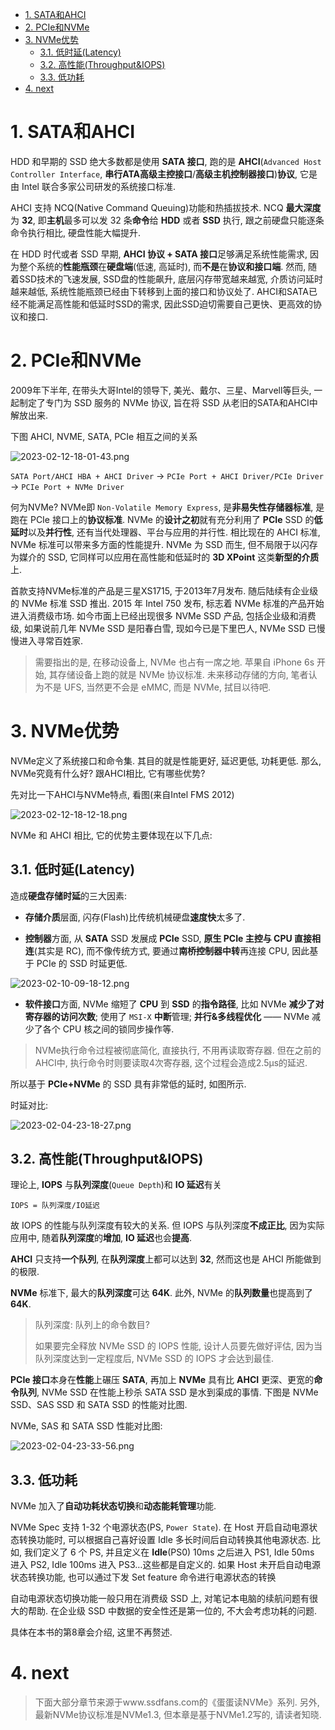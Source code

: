 
<!-- @import "[TOC]" {cmd="toc" depthFrom=1 depthTo=6 orderedList=false} -->

<!-- code_chunk_output -->

- [1. SATA和AHCI](#1-sata和ahci)
- [2. PCIe和NVMe](#2-pcie和nvme)
- [3. NVMe优势](#3-nvme优势)
  - [3.1. 低时延(Latency)](#31-低时延latency)
  - [3.2. 高性能(Throughput&IOPS)](#32-高性能throughputiops)
  - [3.3. 低功耗](#33-低功耗)
- [4. next](#4-next)

<!-- /code_chunk_output -->

# 1. SATA和AHCI

HDD 和早期的 SSD 绝大多数都是使用 **SATA 接口**, 跑的是 **AHCI**(`Advanced Host Controller Interface`, **串行ATA高级主控接口**/**高级主机控制器接口**)**协议**, 它是由 Intel 联合多家公司研发的系统接口标准.

AHCI 支持 NCQ(Native Command Queuing)功能和热插拔技术. NCQ **最大深度**为 **32**, 即**主机**最多可以发 32 条**命令**给 **HDD** 或者 **SSD** 执行, 跟之前硬盘只能逐条命令执行相比, 硬盘性能大幅提升.

在 HDD 时代或者 SSD 早期, **AHCI 协议 + SATA 接口**足够满足系统性能需求, 因为整个系统的**性能瓶颈**在**硬盘端**(低速, 高延时), 而**不是**在**协议和接口端**. 然而, 随着SSD技术的飞速发展, SSD盘的性能飙升, 底层闪存带宽越来越宽, 介质访问延时越来越低, 系统性能瓶颈已经由下转移到上面的接口和协议处了. AHCI和SATA已经不能满足高性能和低延时SSD的需求, 因此SSD迫切需要自己更快、更高效的协议和接口.

# 2. PCIe和NVMe

2009年下半年, 在带头大哥Intel的领导下, 美光、戴尔、三星、Marvell等巨头, 一起制定了专门为 SSD 服务的 NVMe 协议, 旨在将 SSD 从老旧的SATA和AHCI中解放出来.

下图 AHCI, NVME, SATA, PCIe 相互之间的关系

![2023-02-12-18-01-43.png](./images/2023-02-12-18-01-43.png)

`SATA Port/AHCI HBA + AHCI Driver` -> `PCIe Port + AHCI Driver/PCIe Driver` -> `PCIe Port + NVMe Driver`

何为NVMe? NVMe即 `Non-Volatile Memory Express`, 是**非易失性存储器标准**, 是跑在 PCIe 接口上的**协议标准**. NVMe 的**设计之初**就有充分利用了 **PCIe** SSD 的**低延时**以及**并行性**, 还有当代处理器、平台与应用的并行性. 相比现在的 AHCI 标准, NVMe 标准可以带来多方面的性能提升. NVMe 为 SSD 而生, 但不局限于以闪存为媒介的 SSD, 它同样可以应用在高性能和低延时的 **3D XPoint** 这类**新型的介质**上.

首款支持NVMe标准的产品是三星XS1715, 于2013年7月发布. 随后陆续有企业级的 NVMe 标准 SSD 推出. 2015 年 Intel 750 发布, 标志着 NVMe 标准的产品开始进入消费级市场. 如今市面上已经出现很多 NVMe SSD 产品, 包括企业级和消费级, 如果说前几年 NVMe SSD 是阳春白雪, 现如今已是下里巴人, NVMe SSD 已慢慢进入寻常百姓家.

>需要指出的是, 在移动设备上, NVMe 也占有一席之地. 苹果自 iPhone 6s 开始, 其存储设备上跑的就是 NVMe 协议标准. 未来移动存储的方向, 笔者认为不是 UFS, 当然更不会是 eMMC, 而是 NVMe, 拭目以待吧.

# 3. NVMe优势

NVMe定义了系统接口和命令集. 其目的就是性能更好, 延迟更低, 功耗更低. 那么, NVMe究竟有什么好? 跟AHCI相比, 它有哪些优势?

先对比一下AHCI与NVMe特点, 看图(来自Intel FMS 2012)

![2023-02-12-18-12-18.png](./images/2023-02-12-18-12-18.png)

NVMe 和 AHCI 相比, 它的优势主要体现在以下几点:

## 3.1. 低时延(Latency)

造成**硬盘存储时延**的三大因素:

* **存储介质**层面, 闪存(Flash)比传统机械硬盘**速度快**太多了.

* **控制器**方面, 从 **SATA** SSD 发展成 **PCIe** SSD, **原生 PCIe 主控与 CPU 直接相连**(其实是 RC), 而不像传统方式, 要通过**南桥控制器中转**再连接 CPU, 因此基于 PCIe 的 SSD 时延更低.

![2023-02-10-09-18-12.png](./images/2023-02-10-09-18-12.png)

* **软件接口**方面, NVMe 缩短了 **CPU** 到 **SSD** 的**指令路径**, 比如 NVMe **减少了对寄存器的访问次数**; 使用了 `MSI-X` **中断**管理; **并行&多线程优化** —— NVMe 减少了各个 CPU 核之间的锁同步操作等.

> NVMe执行命令过程被彻底简化, 直接执行, 不用再读取寄存器. 但在之前的AHCI中, 执行命令时则要读取4次寄存器, 这个过程会造成2.5μs的延迟. 

所以基于 **PCIe+NVMe** 的 SSD 具有非常低的延时, 如图所示.

时延对比:

![2023-02-04-23-18-27.png](./images/2023-02-04-23-18-27.png)

## 3.2. 高性能(Throughput&IOPS)

理论上, **IOPS** 与**队列深度**(`Queue Depth`)和 **IO 延迟**有关

`IOPS = 队列深度/IO延迟`

故 IOPS 的性能与队列深度有较大的关系. 但 IOPS 与队列深度**不成正比**, 因为实际应用中, 随着**队列深度**的**增加**, **IO 延迟**也会**提高**.

**AHCI** 只支持**一个队列**, 在**队列深度**上都可以达到 **32**, 然而这也是 AHCI 所能做到的极限. 

**NVMe** 标准下, 最大的**队列深度**可达 **64K**. 此外, NVMe 的**队列数量**也提高到了 **64K**.

> 队列深度: 队列上的命令数目?
>
> 如果要完全释放 NVMe SSD 的 IOPS 性能, 设计人员要先做好评估, 因为当队列深度达到一定程度后, NVMe SSD 的 IOPS 才会达到最佳.

**PCIe 接口**本身在**性能**上碾压 **SATA**, 再加上 **NVMe** 具有比 **AHCI** 更深、更宽的**命令队列**, NVMe SSD 在性能上秒杀 SATA SSD 是水到渠成的事情. 下图是 NVMe SSD、SAS SSD 和 SATA SSD 的性能对比图.

NVMe, SAS 和 SATA SSD 性能对比图:

![2023-02-04-23-33-56.png](./images/2023-02-04-23-33-56.png)

## 3.3. 低功耗

NVMe 加入了**自动功耗状态切换**和**动态能耗管理**功能.

NVMe Spec 支持 1-32 个电源状态(PS, `Power State`). 在 Host 开启自动电源状态转换功能时, 可以根据自己喜好设置 Idle 多长时间后自动转换其他电源状态. 比如, 我们定义了 6 个 PS, 并且定义在 **Idle**(PS0) 10ms 之后进入 PS1, Idle 50ms 进入 PS2,  Idle 100ms 进入 PS3…这些都是自定义的. 如果 Host 未开启自动电源状态转换功能, 也可以通过下发 Set feature 命令进行电源状态的转换

自动电源状态切换功能一般只用在消费级 SSD 上, 对笔记本电脑的续航问题有很大的帮助. 在企业级 SSD 中数据的安全性还是第一位的, 不大会考虑功耗的问题. 

具体在本书的第8章会介绍, 这里不再赘述.

# 4. next

> 下面大部分章节来源于www.ssdfans.com的《蛋蛋读NVMe》系列. 另外, 最新NVMe协议标准是NVMe1.3, 但本章是基于NVMe1.2写的, 请读者知晓.
